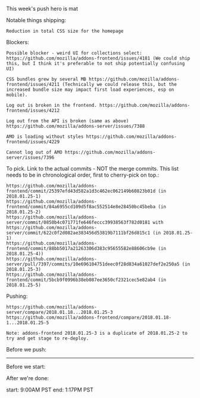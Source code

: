 This week's push hero is mat

Notable things shipping:

    Reduction in total CSS size for the homepage


Blockers:

    Possible blocker - weird UI for collections select: https://github.com/mozilla/addons-frontend/issues/4181 (We could ship this, but I think it's preferable to not ship potentially confusing UI)

    CSS bundles grew by several MB https://github.com/mozilla/addons-frontend/issues/4211 (Technically we could release this, but the increased bundle size may impact first load experiences, esp on mobile).

    Log out is broken in the frontend. https://github.com/mozilla/addons-frontend/issues/4212

    Log out from the API is broken (same as above) https://github.com/mozilla/addons-server/issues/7388

    AMO is loading without styles https://github.com/mozilla/addons-frontend/issues/4229

    Cannot log out of AMO https://github.com/mozilla/addons-server/issues/7396


To pick.  Link to the actual commits - NOT the merge commits.  This list needs
to be in chronological order, first to cherry-pick on top.:

    https://github.com/mozilla/addons-frontend/commit/25397efd43d582a1d3c462ec062149b60823b01d (in 2018.01.25-1)
    https://github.com/mozilla/addons-frontend/commit/84a6955cd109d5f8ac552514e8e28450bc45beba (in 2018.01.25-2)
    https://github.com/mozilla/addons-server/commit/0850b4c071771fe646feccc39938563f782d0181 with https://github.com/mozilla/addons-server/commit/622c0f2d082ae383456d53819b7111bf26d815c1 (in 2018.01.25-1)
    https://github.com/mozilla/addons-frontend/commit/88bb5017a21263306d383c95655582e88606cb9e (in 2018.01.25-4))
    https://github.com/mozilla/addons-server/pull/7397/commits/10e696104751deec0f28d834a61027def2e250a5 (in 2018.01.25-3)
    https://github.com/mozilla/addons-frontend/commit/5bcb9f0996b38eb087ee3650cf2321cec5e82ab4 (in 2018.01.25-5)

Pushing:

    https://github.com/mozilla/addons-server/compare/2018.01.18...2018.01.25-3
    https://github.com/mozilla/addons-frontend/compare/2018.01.18-1...2018.01.25-5

    Note: addons-frontend 2018.01.25-3 is a duplicate of 2018.01.25-2 to try and get stage to re-deploy.


Before we push:

-------------------------------------------------------------------------------
Before we start:


After we're done:




start: 9:00AM PST
end: 1:17PM PST
